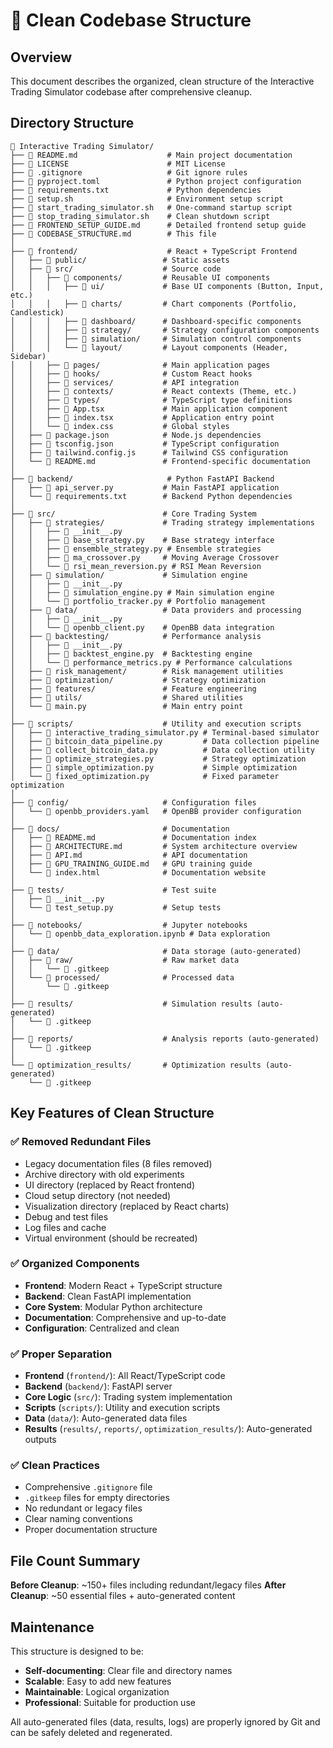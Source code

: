 # 📁 Clean Codebase Structure

## Overview
This document describes the organized, clean structure of the Interactive Trading Simulator codebase after comprehensive cleanup.

## Directory Structure

```
📁 Interactive Trading Simulator/
├── 📄 README.md                    # Main project documentation
├── 📄 LICENSE                      # MIT License
├── 📄 .gitignore                   # Git ignore rules
├── 📄 pyproject.toml               # Python project configuration
├── 📄 requirements.txt             # Python dependencies
├── 📄 setup.sh                     # Environment setup script
├── 📄 start_trading_simulator.sh   # One-command startup script
├── 📄 stop_trading_simulator.sh    # Clean shutdown script
├── 📄 FRONTEND_SETUP_GUIDE.md      # Detailed frontend setup guide
├── 📄 CODEBASE_STRUCTURE.md        # This file
│
├── 📁 frontend/                    # React + TypeScript Frontend
│   ├── 📁 public/                 # Static assets
│   ├── 📁 src/                    # Source code
│   │   ├── 📁 components/         # Reusable UI components
│   │   │   ├── 📁 ui/             # Base UI components (Button, Input, etc.)
│   │   │   ├── 📁 charts/         # Chart components (Portfolio, Candlestick)
│   │   │   ├── 📁 dashboard/      # Dashboard-specific components
│   │   │   ├── 📁 strategy/       # Strategy configuration components
│   │   │   ├── 📁 simulation/     # Simulation control components
│   │   │   └── 📁 layout/         # Layout components (Header, Sidebar)
│   │   ├── 📁 pages/              # Main application pages
│   │   ├── 📁 hooks/              # Custom React hooks
│   │   ├── 📁 services/           # API integration
│   │   ├── 📁 contexts/           # React contexts (Theme, etc.)
│   │   ├── 📁 types/              # TypeScript type definitions
│   │   ├── 📄 App.tsx             # Main application component
│   │   ├── 📄 index.tsx           # Application entry point
│   │   └── 📄 index.css           # Global styles
│   ├── 📄 package.json            # Node.js dependencies
│   ├── 📄 tsconfig.json           # TypeScript configuration
│   ├── 📄 tailwind.config.js      # Tailwind CSS configuration
│   └── 📄 README.md               # Frontend-specific documentation
│
├── 📁 backend/                     # Python FastAPI Backend
│   ├── 📄 api_server.py           # Main FastAPI application
│   └── 📄 requirements.txt        # Backend Python dependencies
│
├── 📁 src/                        # Core Trading System
│   ├── 📁 strategies/             # Trading strategy implementations
│   │   ├── 📄 __init__.py
│   │   ├── 📄 base_strategy.py    # Base strategy interface
│   │   ├── 📄 ensemble_strategy.py # Ensemble strategies
│   │   ├── 📄 ma_crossover.py     # Moving Average Crossover
│   │   └── 📄 rsi_mean_reversion.py # RSI Mean Reversion
│   ├── 📁 simulation/             # Simulation engine
│   │   ├── 📄 __init__.py
│   │   ├── 📄 simulation_engine.py # Main simulation engine
│   │   └── 📄 portfolio_tracker.py # Portfolio management
│   ├── 📁 data/                   # Data providers and processing
│   │   ├── 📄 __init__.py
│   │   └── 📄 openbb_client.py    # OpenBB data integration
│   ├── 📁 backtesting/            # Performance analysis
│   │   ├── 📄 __init__.py
│   │   ├── 📄 backtest_engine.py  # Backtesting engine
│   │   └── 📄 performance_metrics.py # Performance calculations
│   ├── 📁 risk_management/        # Risk management utilities
│   ├── 📁 optimization/           # Strategy optimization
│   ├── 📁 features/               # Feature engineering
│   ├── 📁 utils/                  # Shared utilities
│   └── 📄 main.py                 # Main entry point
│
├── 📁 scripts/                    # Utility and execution scripts
│   ├── 📄 interactive_trading_simulator.py # Terminal-based simulator
│   ├── 📄 bitcoin_data_pipeline.py         # Data collection pipeline
│   ├── 📄 collect_bitcoin_data.py          # Data collection utility
│   ├── 📄 optimize_strategies.py           # Strategy optimization
│   ├── 📄 simple_optimization.py           # Simple optimization
│   └── 📄 fixed_optimization.py            # Fixed parameter optimization
│
├── 📁 config/                     # Configuration files
│   └── 📄 openbb_providers.yaml   # OpenBB provider configuration
│
├── 📁 docs/                       # Documentation
│   ├── 📄 README.md               # Documentation index
│   ├── 📄 ARCHITECTURE.md         # System architecture overview
│   ├── 📄 API.md                  # API documentation
│   ├── 📄 GPU_TRAINING_GUIDE.md   # GPU training guide
│   └── 📄 index.html              # Documentation website
│
├── 📁 tests/                      # Test suite
│   ├── 📄 __init__.py
│   └── 📄 test_setup.py           # Setup tests
│
├── 📁 notebooks/                  # Jupyter notebooks
│   └── 📄 openbb_data_exploration.ipynb # Data exploration
│
├── 📁 data/                       # Data storage (auto-generated)
│   ├── 📁 raw/                    # Raw market data
│   │   └── 📄 .gitkeep
│   └── 📁 processed/              # Processed data
│       └── 📄 .gitkeep
│
├── 📁 results/                    # Simulation results (auto-generated)
│   └── 📄 .gitkeep
│
├── 📁 reports/                    # Analysis reports (auto-generated)
│   └── 📄 .gitkeep
│
└── 📁 optimization_results/       # Optimization results (auto-generated)
    └── 📄 .gitkeep
```

## Key Features of Clean Structure

### ✅ **Removed Redundant Files**
- Legacy documentation files (8 files removed)
- Archive directory with old experiments
- UI directory (replaced by React frontend)
- Cloud setup directory (not needed)
- Visualization directory (replaced by React charts)
- Debug and test files
- Log files and cache
- Virtual environment (should be recreated)

### ✅ **Organized Components**
- **Frontend**: Modern React + TypeScript structure
- **Backend**: Clean FastAPI implementation
- **Core System**: Modular Python architecture
- **Documentation**: Comprehensive and up-to-date
- **Configuration**: Centralized and clean

### ✅ **Proper Separation**
- **Frontend** (`frontend/`): All React/TypeScript code
- **Backend** (`backend/`): FastAPI server
- **Core Logic** (`src/`): Trading system implementation
- **Scripts** (`scripts/`): Utility and execution scripts
- **Data** (`data/`): Auto-generated data files
- **Results** (`results/`, `reports/`, `optimization_results/`): Auto-generated outputs

### ✅ **Clean Practices**
- Comprehensive `.gitignore` file
- `.gitkeep` files for empty directories
- No redundant or legacy files
- Clear naming conventions
- Proper documentation structure

## File Count Summary

**Before Cleanup**: ~150+ files including redundant/legacy files
**After Cleanup**: ~50 essential files + auto-generated content

## Maintenance

This structure is designed to be:
- **Self-documenting**: Clear file and directory names
- **Scalable**: Easy to add new features
- **Maintainable**: Logical organization
- **Professional**: Suitable for production use

All auto-generated files (data, results, logs) are properly ignored by Git and can be safely deleted and regenerated.
